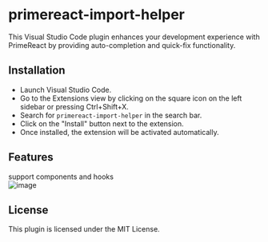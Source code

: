 # primereact-import-helper

This Visual Studio Code plugin enhances your development experience with PrimeReact by providing auto-completion and quick-fix functionality.

## Installation

- Launch Visual Studio Code.
- Go to the Extensions view by clicking on the square icon on the left sidebar or pressing Ctrl+Shift+X.
- Search for `primereact-import-helper` in the search bar.
- Click on the "Install" button next to the extension.
- Once installed, the extension will be activated automatically.

## Features

support components and hooks
<br/>
![image](https://media3.giphy.com/media/v1.Y2lkPTc5MGI3NjExeHdxaGhtOW5mMHp0d3AweWVnN24zcHJyNGNuNW9zYWxzcHoybHR6biZlcD12MV9pbnRlcm5hbF9naWZfYnlfaWQmY3Q9Zw/8jCG2cOXkmhcZP5qMG/giphy.gif)

## License

This plugin is licensed under the MIT License.
